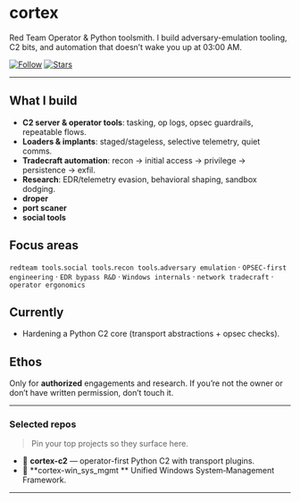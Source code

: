# cortex

Red Team Operator & Python toolsmith. I build adversary-emulation tooling, C2 bits, and automation that doesn’t wake you up at 03:00 AM.  


[![Follow](https://img.shields.io/github/followers/hsjafari?label=Follow&style=social)](https://github.com/hsjafari)
[![Stars](https://img.shields.io/github/stars/hsjafari?affiliations=OWNER%2CCOLLABORATOR&style=social)](https://github.com/hsjafari?tab=repositories)

---

## What I build
- **C2 server & operator tools**: tasking, op logs, opsec guardrails, repeatable flows.
- **Loaders & implants**: staged/stageless, selective telemetry, quiet comms.
- **Tradecraft automation**: recon → initial access → privilege → persistence → exfil.
- **Research**: EDR/telemetry evasion, behavioral shaping, sandbox dodging.
- **droper**
- **port scaner**
- **social tools**

## Focus areas
`redteam tools`.`social tools`.`recon tools`.`adversary emulation` · `OPSEC-first engineering` · `EDR bypass R&D` · `Windows internals` · `network tradecraft` · `operator ergonomics`

## Currently
- Hardening a Python C2 core (transport abstractions + opsec checks).

## Ethos
Only for **authorized** engagements and research. If you’re not the owner or don’t have written permission, don’t touch it.

---

### Selected repos
> Pin your top projects so they surface here.
- 🔴 **cortex-c2** — operator-first Python C2 with transport plugins.
- 🧬 **cortex-win_sys_mgmt ** Unified Windows System‑Management Framework.

---
